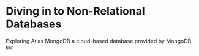 # Diving in to Non-Relational Databases

Exploring Atlas MongoDB a cloud-based database provided by MongoDB, Inc
